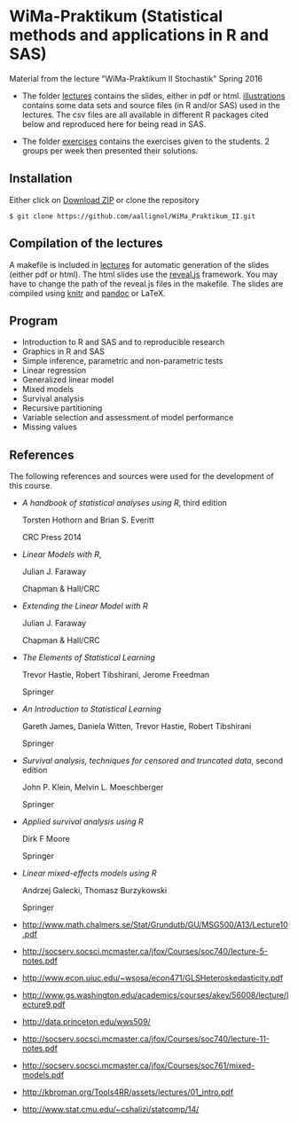 # WiMa-Praktikum (Statistical methods and applications in R and SAS) #

Material from the lecture "WiMa-Praktikum II Stochastik"
Spring 2016

- The folder [lectures](/lectures/) contains the slides, either in pdf
  or html. [illustrations](/lectures/illustrations/) contains some
  data sets and source files (in R and/or SAS) used in the
  lectures. The csv files are all available in different R packages
  cited below and reproduced here for being read in SAS.

- The folder [exercises](/exercises/) contains the exercises given to
  the students. 2 groups per week then presented their solutions.
  
## Installation ##

Either click on [Download ZIP](TODO) or clone the repository

	$ git clone https://github.com/aallignol/WiMa_Praktikum_II.git
	
## Compilation of the lectures ##

A makefile is included in [lectures](/lectures/) for automatic
generation of the slides (either pdf or html). The html slides use
the [reveal.js](/https://github.com/hakimel/reveal.js/) framework. You
may have to change the path of the reveal.js files in the
makefile. The slides are compiled
using [knitr](https://github.com/yihui/knitr)
and [pandoc](https://github.com/jgm/pandoc) or LaTeX.

## Program ##

- Introduction to R and SAS and to reproducible research
- Graphics in R and SAS
- Simple inference, parametric and non-parametric tests
- Linear regression
- Generalized linear model
- Mixed models
- Survival analysis
- Recursive partitioning
- Variable selection and assessment of model performance
- Missing values

## References ##

The following references and sources were used for the development of
this course.

- *A handbook of statistical analyses using R*, third edition

  Torsten Hothorn and Brian S. Everitt
  
  CRC Press 2014
  
- *Linear Models with R*, 

  Julian J. Faraway
  
  Chapman & Hall/CRC
  
- *Extending the Linear Model with R*

  Julian J. Faraway
  
  Chapman & Hall/CRC
  
- *The Elements of Statistical Learning*

  Trevor Hastie, Robert Tibshirani, Jerome Freedman
  
  Springer
  
- *An Introduction to Statistical Learning*

  Gareth James, Daniela Witten, Trevor Hastie, Robert Tibshirani
  
  Springer
  
- *Survival analysis, techniques for censored and truncated data*,
  second edition
  
  John P. Klein, Melvin L. Moeschberger
  
  Springer
  
- *Applied survival analysis using R*

  Dirk F Moore
  
  Springer
  
- *Linear mixed-effects models using R*

  Andrzej Galecki, Thomasz Burzykowski
  
  Springer
  
- http://www.math.chalmers.se/Stat/Grundutb/GU/MSG500/A13/Lecture10.pdf
- http://socserv.socsci.mcmaster.ca/jfox/Courses/soc740/lecture-5-notes.pdf
- http://www.econ.uiuc.edu/~wsosa/econ471/GLSHeteroskedasticity.pdf
- http://www.gs.washington.edu/academics/courses/akey/56008/lecture/lecture9.pdf
- http://data.princeton.edu/wws509/
- http://socserv.socsci.mcmaster.ca/jfox/Courses/soc740/lecture-11-notes.pdf
- http://socserv.socsci.mcmaster.ca/jfox/Courses/soc761/mixed-models.pdf
- http://kbroman.org/Tools4RR/assets/lectures/01_intro.pdf
- http://www.stat.cmu.edu/~cshalizi/statcomp/14/
  

